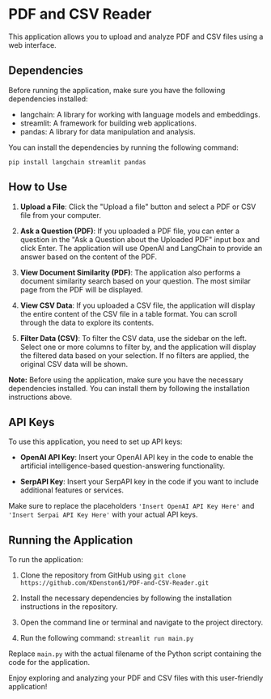 # PDF and CSV Reader

This application allows you to upload and analyze PDF and CSV files using a web interface.

## Dependencies

Before running the application, make sure you have the following dependencies installed:

- langchain: A library for working with language models and embeddings.
- streamlit: A framework for building web applications.
- pandas: A library for data manipulation and analysis.

You can install the dependencies by running the following command:

```shell
pip install langchain streamlit pandas
```

## How to Use

1. **Upload a File**: Click the "Upload a file" button and select a PDF or CSV file from your computer.

2. **Ask a Question (PDF)**: If you uploaded a PDF file, you can enter a question in the "Ask a Question about the Uploaded PDF" input box and click Enter. The application will use OpenAI and LangChain to provide an answer based on the content of the PDF.

3. **View Document Similarity (PDF)**: The application also performs a document similarity search based on your question. The most similar page from the PDF will be displayed.

4. **View CSV Data**: If you uploaded a CSV file, the application will display the entire content of the CSV file in a table format. You can scroll through the data to explore its contents.

5. **Filter Data (CSV)**: To filter the CSV data, use the sidebar on the left. Select one or more columns to filter by, and the application will display the filtered data based on your selection. If no filters are applied, the original CSV data will be shown.

**Note:** Before using the application, make sure you have the necessary dependencies installed. You can install them by following the installation instructions above.

## API Keys

To use this application, you need to set up API keys:

- **OpenAI API Key**: Insert your OpenAI API key in the code to enable the artificial intelligence-based question-answering functionality.

- **SerpAPI Key**: Insert your SerpAPI key in the code if you want to include additional features or services.

Make sure to replace the placeholders `'Insert OpenAI API Key Here'` and `'Insert Serpai API Key Here'` with your actual API keys.

## Running the Application

To run the application:

1. Clone the repository from GitHub using ```git clone https://github.com/KDenston61/PDF-and-CSV-Reader.git```

2. Install the necessary dependencies by following the installation instructions in the repository.

3. Open the command line or terminal and navigate to the project directory.

4. Run the following command: `streamlit run main.py`

Replace `main.py` with the actual filename of the Python script containing the code for the application.

Enjoy exploring and analyzing your PDF and CSV files with this user-friendly application!

